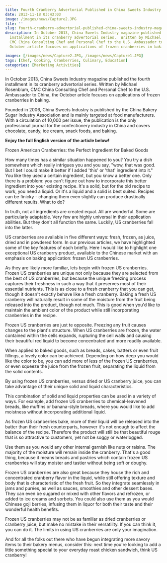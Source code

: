 ```yaml
---
title: Fourth Cranberry Advertorial Published in China Sweets Industry Magazine
date: 2013-11-18 03:43:03
image: /images/news/Capture2.JPG
file: ''
slug: fourth-cranberry-advertorial-published-china-sweets-industry-magazine
description: In October 2013, China Sweets Industry magazine published the fourth
  installment in its cranberry advertorial series.  Written by Michael Rosenblum,
  CMC China Consulting Chef and Personal Chef to the U.S. Ambassador to China, the
  October article focuses on applications of frozen cranberries in baking.

images: [/images/news/Capture2.JPG, /images/news/Capture1.JPG]
tags: [Chef, Cooking, Cranberries, Culinary, Education]
categories: [Marketing Activities]
---
```

<p>In October 2013, China Sweets Industry magazine published the fourth installment in its cranberry advertorial series.  Written by Michael Rosenblum, CMC China Consulting Chef and Personal Chef to the U.S. Ambassador to China, the October article focuses on applications of frozen cranberries in baking.</p>
<p>Founded in 2006, China Sweets Industry is published by the China Bakery Sugar Industry Association and is mainly targeted at food manufacturers. With a circulation of 10,000 per issue, the publication is the only professional journal for the confectionery industry in China and covers chocolate, candy, ice cream, snack foods, and baking.</p>
<p><strong>Enjoy the full English version of the article below!</strong></p>
<p>Frozen American Cranberries: the Perfect Ingredient for Baked Goods</p>
<p>How many times has a similar situation happened to you? You try a dish somewhere which really intrigues you and you say, "wow, that was good. But I bet I could make it better if I added 'this' or 'that' ingredient into it." You like they used a certain ingredient, but you know a better one. Only there is a problem: you can't figure out how to incorporate this better ingredient into your existing recipe. It's a solid, but for the old recipe to work, you need a liquid. Or it's a liquid and a solid is best suited. Recipes can be finicky - changing them even slightly can produce drastically different results. What to do?</p>
<p>In truth, not all ingredients are created equal. All are wonderful. Some are particularly adaptable. Very few are highly universal in their application abilities. But they don't all function the same. Luckily, US cranberries fall into the latter.</p>
<p>US cranberries are available in five different ways: fresh, frozen, as juice, dried and in powdered form. In our previous articles, we have highlighted some of the key features of each briefly. Here I would like to highlight one exceptional US cranberry product, available to the Chinese market with an emphasis on baking application: frozen US cranberries.</p>
<p>As they are likely more familiar, lets begin with frozen US cranberries. Frozen US cranberries are unique not only because they are selected from the best of US cranberries, but because the unique freezing process captures their freshness in such a way that it preserves most of their essential nutrients. This is as close to a fresh cranberry that you can get, though it doesn't exactly behave like a fresh cranberry. Baking a fresh US cranberry will naturally result in some of the moisture from the fruit being released into the product, though not much. This is good when you'd like to maintain the ambient color of the product while still incorporating cranberries in the recipe.</p>
<p>Frozen US cranberries are just te opposite. Freezing any fruit causes changes to the plant's structure. When US cranberries are frozen, the water contained within the cells expands, rupturing the cell walls and causing their beautiful red liquid to become concentrated and more readily available. </p>
<p>When applied to baked goods, such as breads, cakes, batters or even fruit fillings, a lovely color can be achieved. Depending on how deep you would like the color to be, you can add more of less of the frozen US cranberries, or even squeeze the juice from the frozen fruit, separating the liquid from the solid contents. </p>
<p>By using frozen US cranberries, versus dried or US cranberry juice, you can take advantage of their unique solid and liquid characteristics. </p>
<p>This combination of solid and liquid properties can be used in a variety of ways. For example, add frozen US cranberries to chemical-leavened  breads, like muffins or banana-style breads, where you would like to add moistness without incorporating additional liquid. </p>
<p>As frozen US cranberries bake, more of their liquid will be released into the batter than their fresh counterparts, however it's not enough to affect the balance of the recipe. Therefore the product will still be that beautiful rouge that is so attractive to customers, yet not be soggy or waterlogged. </p>
<p>Use them as you would any other internal garnish like nuts or raisins. The majority of the moisture will remain inside the cranberry. That's a good thing, because it means breads and pastries which contain frozen US cranberries will stay moister and tastier without being soft or doughy. </p>
<p>Frozen US cranberries are also great because they house the rich and concentrated cranberry flavor in the liquid, while still offering texture and body that is characteristic of the fresh fruit. So they integrate seamlessly in jams and purées, as well as sauces, smoothies and other dessert bases. They can even be sugared or mixed with other flavors and refrozen, or added to ice creams and sorbets. You could also use them as you would Chinese goji berries, infusing them in liquor for both their taste and their wonderful health benefits. </p>
<p>Frozen US cranberries may not be as familiar as dried cranberries or cranberry juice, but make no mistake in their versatility. If you can think it, you can do it. The limits in using US cranberries are only your imagination.</p>
<p>And for all the folks out there who have begun integrating more savory items to their bakery menus, consider this: next time you're looking to add a little something special to your everyday roast chicken sandwich, think US cranberry!</p>

